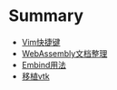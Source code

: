 # Summary

* [Vim快捷键](README.md)
* [WebAssembly文档整理](webassemblywen-dang-zheng-li.md)
* [Embind用法](chang-jing.md)
* [移植vtk](yi-zhi-vtk.md)

